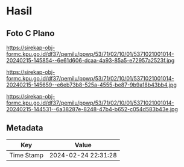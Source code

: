 # Hasil

## Foto C Plano

https://sirekap-obj-formc.kpu.go.id/df37/pemilu/ppwp/53/71/02/10/01/5371021001014-20240215-145854--6e61d606-dcaa-4a93-85a5-e72957a2523f.jpg

https://sirekap-obj-formc.kpu.go.id/df37/pemilu/ppwp/53/71/02/10/01/5371021001014-20240215-145659--e6eb73b8-525a-4555-be87-9b9a18b43bb4.jpg

https://sirekap-obj-formc.kpu.go.id/df37/pemilu/ppwp/53/71/02/10/01/5371021001014-20240215-144531--6a38287e-8248-47b4-b652-c054d583b43e.jpg


## Metadata

| Key        | Value               |
| ---------- | ------------------- |
| Time Stamp | 2024-02-24 22:31:28 |



